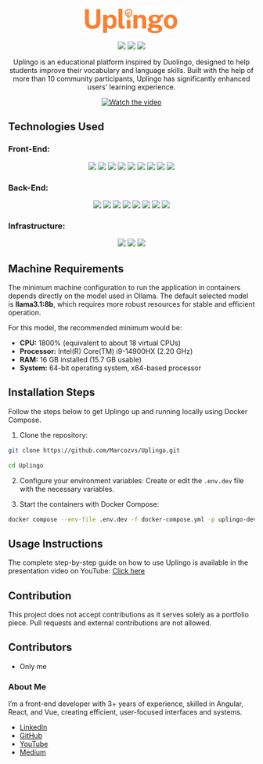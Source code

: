 <p align="center">
  <a href="https://marcozvs.github.io/UplingoPublicPage/">
    <img src="./images/logo.png" alt="Uplingo Logo" width="200"/>
  </a>
</p>

<p align="center">
  <img src="https://img.shields.io/badge/Maintained-yes-brightgreen">
  <img src="https://img.shields.io/badge/License-CC%20BY--NC%204.0-lightgrey">
  <img src="https://img.shields.io/badge/PRs-not%20allowed-red">
</p>

<p align="center">
  Uplingo is an educational platform inspired by Duolingo, designed to help students improve their vocabulary and language skills.  
  Built with the help of more than 10 community participants, Uplingo has significantly enhanced users' learning experience.
</p>

<p align="center">
  <a href="https://youtu.be/LUQ8-kdwiQs?si=cn_Y9tPbIfkQMZ_F">
    <img src="https://img.youtube.com/vi/LUQ8-kdwiQs/0.jpg" alt="Watch the video" width="400"/>
  </a>
</p>

## Technologies Used

### Front-End:

<p align="center">
  <img src="https://img.shields.io/badge/Angular-DD0031?logo=angular&logoColor=white">
  <img src="https://img.shields.io/badge/NgRx-BA2BD2?logo=ngrx&logoColor=white">
  <img src="https://img.shields.io/badge/RxJS-B7178C?logo=reactivex&logoColor=white">
  <img src="https://img.shields.io/badge/Jest-C21325?logo=jest&logoColor=white">
  <img src="https://img.shields.io/badge/Playwright-45ba4b?logo=microsoftedge&logoColor=white">
  <img src="https://img.shields.io/badge/Tailwind_CSS-38B2AC?logo=tailwind-css&logoColor=white">
  <img src="https://img.shields.io/badge/Sass-CC6699?logo=sass&logoColor=white">
  <img src="https://img.shields.io/badge/TypeScript-3178C6?logo=typescript&logoColor=white">
  <img src="https://img.shields.io/badge/JavaScript-F7DF1E?logo=javascript&logoColor=black">
</p>

### Back-End:

<p align="center">
  <img src="https://img.shields.io/badge/Spring%20Boot-6DB33F?logo=springboot&logoColor=white">
  <img src="https://img.shields.io/badge/Java-007396?logo=openjdk&logoColor=white">
  <img src="https://img.shields.io/badge/PostgreSQL-4169E1?logo=postgresql&logoColor=white">
  <img src="https://img.shields.io/badge/SQL-003B57?logo=mysql&logoColor=white">
  <img src="https://img.shields.io/badge/Hibernate-59666C?logo=hibernate&logoColor=white">
  <img src="https://img.shields.io/badge/MapStruct-FF6F00">
  <img src="https://img.shields.io/badge/Lombok-BC322C?logo=java">
  <img src="https://img.shields.io/badge/Ollama-000000">
</p>

### Infrastructure:

<p align="center">
  <img src="https://img.shields.io/badge/Docker-2496ED?logo=docker&logoColor=white">
  <img src="https://img.shields.io/badge/Docker%20Compose-384d54?logo=docker&logoColor=white">
  <img src="https://img.shields.io/badge/Kubernetes-326CE5?logo=kubernetes&logoColor=white">
</p>

## Machine Requirements

The minimum machine configuration to run the application in containers depends directly on the model used in Ollama. The default selected model is **llama3.1:8b**, which requires more robust resources for stable and efficient operation.

For this model, the recommended minimum would be:

- **CPU:** 1800% (equivalent to about 18 virtual CPUs)  
- **Processor:** Intel(R) Core(TM) i9-14900HX (2.20 GHz)  
- **RAM:** 16 GB installed (15.7 GB usable)  
- **System:** 64-bit operating system, x64-based processor

## Installation Steps

Follow the steps below to get Uplingo up and running locally using Docker Compose.

1. Clone the repository:

```bash
git clone https://github.com/Marcozvs/Uplingo.git
```

```bash
cd Uplingo
```

2. Configure your environment variables:
   Create or edit the `.env.dev` file with the necessary variables.

3. Start the containers with Docker Compose:

```bash
docker compose --env-file .env.dev -f docker-compose.yml -p uplingo-dev up -d
```

## Usage Instructions

The complete step-by-step guide on how to use Uplingo is available in the presentation video on YouTube: [Click here](https://www.youtube.com/watch?v=LUQ8-kdwiQs&t=165s)

## Contribution

This project does not accept contributions as it serves solely as a portfolio piece. Pull requests and external contributions are not allowed.

## Contributors

- Only me

### About Me

I’m a front-end developer with 3+ years of experience, skilled in Angular, React, and Vue, creating efficient, user-focused interfaces and systems.

- [LinkedIn](https://www.linkedin.com/in/marcoz-silva/)
- [GitHub](https://github.com/Marcozvs)
- [YouTube](https://www.youtube.com/@MarcozDev)
- [Medium](https://medium.com/@marcoz-silva)


